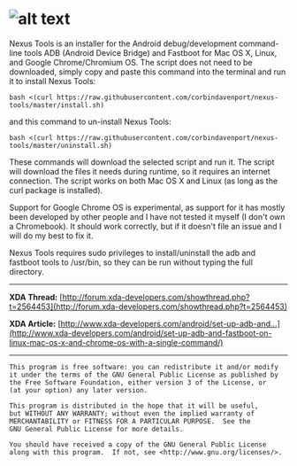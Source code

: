![alt text](http://i.imgur.com/shjM51Q.png "Nexus Tools")
===========

Nexus Tools is an installer for the Android debug/development command-line tools ADB (Android Device Bridge) and Fastboot for Mac OS X, Linux, and Google Chrome/Chromium OS. The script does not need to be downloaded, simply copy and paste this command into the terminal and run it to install Nexus Tools:
```
bash <(curl https://raw.githubusercontent.com/corbindavenport/nexus-tools/master/install.sh)
```
and this command to un-install Nexus Tools:
```
bash <(curl https://raw.githubusercontent.com/corbindavenport/nexus-tools/master/uninstall.sh)
```
These commands will download the selected script and run it. The script will download the files it needs during runtime, so it requires an internet connection. The script works on both Mac OS X and Linux (as long as the curl package is installed).

Support for Google Chrome OS is experimental, as support for it has mostly been developed by other people and I have not tested it myself (I don't own a Chromebook). It should work correctly, but if it doesn't file an issue and I will do my best to fix it.

Nexus Tools requires sudo privileges to install/uninstall the adb and fastboot tools to /usr/bin, so they can be run without typing the full directory.

---------------------------------------

__XDA Thread:__ [http://forum.xda-developers.com/showthread.php?t=2564453](http://forum.xda-developers.com/showthread.php?t=2564453)

__XDA Article:__ [http://www.xda-developers.com/android/set-up-adb-and...](http://www.xda-developers.com/android/set-up-adb-and-fastboot-on-linux-mac-os-x-and-chrome-os-with-a-single-command/)

---------------------------------------

    This program is free software: you can redistribute it and/or modify
    it under the terms of the GNU General Public License as published by
    the Free Software Foundation, either version 3 of the License, or
    (at your option) any later version.

    This program is distributed in the hope that it will be useful,
    but WITHOUT ANY WARRANTY; without even the implied warranty of
    MERCHANTABILITY or FITNESS FOR A PARTICULAR PURPOSE.  See the
    GNU General Public License for more details.

    You should have received a copy of the GNU General Public License
    along with this program.  If not, see <http://www.gnu.org/licenses/>.

